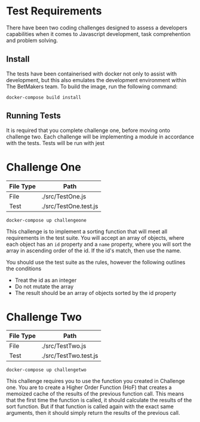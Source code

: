# Test Requirements

There have been two coding challenges designed to assess a developers capabilities when it comes to Javascript development, task comprehention and problem solving.

## Install

The tests have been containerised with docker not only to assist with development, but this also emulates the development environment within The BetMakers team. To build the image, run the following command:

```
docker-compose build install
```

## Running Tests

It is required that you complete challenge one, before moving onto challenge two. Each challenge will be implementing a module in accordance with the tests. Tests will be run with jest

# Challenge One

| File Type | Path                  |
| --------- | --------------------- |
| File      | ./src/TestOne.js      |
| Test      | ./src/TestOne.test.js |

```
docker-compose up challengeone
```

This challenge is to implement a sorting function that will meet all requirements in the test suite. You will accept an array of objects, where each object has an `id` property and a `name` property, where you will sort the array in ascending order of the id. If the id's match, then use the name.

You should use the test suite as the rules, however the following outlines the conditions

- Treat the id as an integer
- Do not mutate the array
- The result should be an array of objects sorted by the id property

# Challenge Two

| File Type | Path                  |
| --------- | --------------------- |
| File      | ./src/TestTwo.js      |
| Test      | ./src/TestTwo.test.js |

```
docker-compose up challengetwo
```

This challenge requires you to use the function you created in Challenge one. You are to create a Higher Order Function (HoF) that creates a memoized cache of the results of the previous function call. This means that the first time the function is called, it should calculate the results of the sort function. But if that function is called again with the exact same arguments, then it should simply return the results of the previous call.
